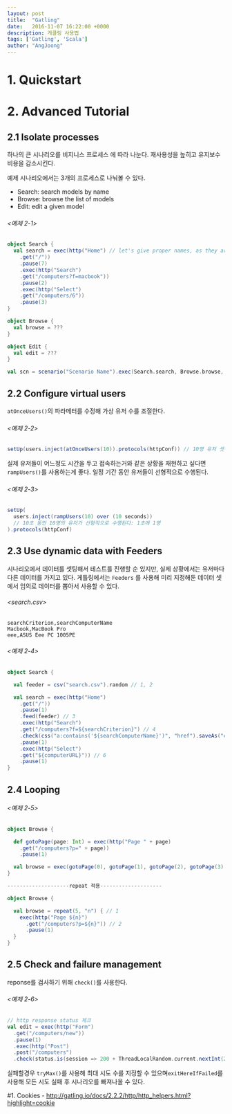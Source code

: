 ```yaml
---
layout: post
title:  "Gatling"
date:   2016-11-07 16:22:00 +0000
description: 게클링 사용법
tags: ['Gatling', 'Scala']
author: "AngJoong"
---
```


# 1. Quickstart

# 2. Advanced Tutorial

## 2.1 Isolate processes
하나의 큰 시나리오를 비지니스 프로세스 에 따라 나눈다. 재사용성을 높히고 유지보수 비용을 감소시킨다.

예제 시나리오에서는 3개의 프로세스로 나눠볼 수 있다.  
* Search: search models by name
* Browse: browse the list of models
* Edit: edit a given model

###### <예제 2-1>
```scala
object Search {
  val search = exec(http("Home") // let's give proper names, as they are displayed in the reports
    .get("/"))
    .pause(7)
    .exec(http("Search")
    .get("/computers?f=macbook"))
    .pause(2)
    .exec(http("Select")
    .get("/computers/6"))
    .pause(3)
}

object Browse {
  val browse = ???
}

object Edit {
  val edit = ???
}

val scn = scenario("Scenario Name").exec(Search.search, Browse.browse, Edit.edit)
```

## 2.2 Configure virtual users
`atOnceUsers()`의 파라메터를 수정해 가상 유저 수를 조절한다.  
###### <예제 2-2>
```scala
setUp(users.inject(atOnceUsers(10)).protocols(httpConf)) // 10명 유저 셋팅
```

실제 유저들이 어느정도 시간을 두고 접속하는거와 같은 상황을 재현하고 싶다면 `rampUsers()`를 사용하는게 좋다. 일정 기간 동안 유저들이 선형적으로 수행된다.
###### <예제 2-3>
```scala
setUp(
  users.inject(rampUsers(10) over (10 seconds))
  // 10초 동안 10명의 유저가 선형적으로 수행된다: 1초에 1명
).protocols(httpConf)
```

## 2.3 Use dynamic data with Feeders
시나리오에서 데이터를 셋팅해서 테스트를 진행할 순 있지만, 실제 상황에서는 유저마다 다른 데이터를 가지고 있다. 게틀링에서는 `Feeders` 를 사용해 미리 지정해둔 데이터 셋에서 임의로 데이터를 뽑아서 사용할 수 있다.

###### &lt;search.csv>
```text
searchCriterion,searchComputerName
Macbook,MacBook Pro
eee,ASUS Eee PC 1005PE
```

###### <예제 2-4>
```scala
object Search {

  val feeder = csv("search.csv").random // 1, 2

  val search = exec(http("Home")
    .get("/"))
    .pause(1)
    .feed(feeder) // 3
    .exec(http("Search")
    .get("/computers?f=${searchCriterion}") // 4
    .check(css("a:contains('${searchComputerName}')", "href").saveAs("computerURL"))) // 5
    .pause(1)
    .exec(http("Select")
    .get("${computerURL}")) // 6
    .pause(1)
}
```

## 2.4 Looping

###### <예제 2-5>
```scala
object Browse {

  def gotoPage(page: Int) = exec(http("Page " + page)
    .get("/computers?p=" + page))
    .pause(1)

  val browse = exec(gotoPage(0), gotoPage(1), gotoPage(2), gotoPage(3), gotoPage(4))
}

--------------------repeat 적용--------------------

object Browse {

  val browse = repeat(5, "n") { // 1
    exec(http("Page ${n}")
      .get("/computers?p=${n}")) // 2
      .pause(1)
  }
}

```

## 2.5 Check and failure management
reponse를 검사하기 위해 `check()`를 사용한다.

###### <예제 2-6>
```scala
// http response status 체크
val edit = exec(http("Form")
  .get("/computers/new"))
  .pause(1)
  .exec(http("Post")
  .post("/computers")
  .check(status.is(session => 200 + ThreadLocalRandom.current.nextInt(2))))
```

실패할경우 `tryMax()`를 사용해 최대 시도 수를 지정할 수 있으며`exitHereIfFailed`를 사용해 모든 시도 실패 후 시나리오를 빠져나올 수 있다.



\#1. Cookies -  http://gatling.io/docs/2.2.2/http/http_helpers.html?highlight=cookie
